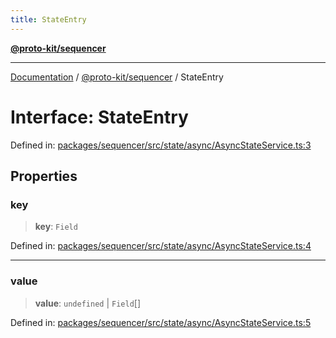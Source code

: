 ```yaml
---
title: StateEntry
---
```


[**@proto-kit/sequencer**](../README.md)

***

[Documentation](../../../README.md) / [@proto-kit/sequencer](../README.md) / StateEntry

# Interface: StateEntry

Defined in: [packages/sequencer/src/state/async/AsyncStateService.ts:3](https://github.com/proto-kit/framework/blob/4d6b3b6da51b3edee0fbf25ce72c1f59ec61e891/packages/sequencer/src/state/async/AsyncStateService.ts#L3)

## Properties

### key

> **key**: `Field`

Defined in: [packages/sequencer/src/state/async/AsyncStateService.ts:4](https://github.com/proto-kit/framework/blob/4d6b3b6da51b3edee0fbf25ce72c1f59ec61e891/packages/sequencer/src/state/async/AsyncStateService.ts#L4)

***

### value

> **value**: `undefined` \| `Field`[]

Defined in: [packages/sequencer/src/state/async/AsyncStateService.ts:5](https://github.com/proto-kit/framework/blob/4d6b3b6da51b3edee0fbf25ce72c1f59ec61e891/packages/sequencer/src/state/async/AsyncStateService.ts#L5)
